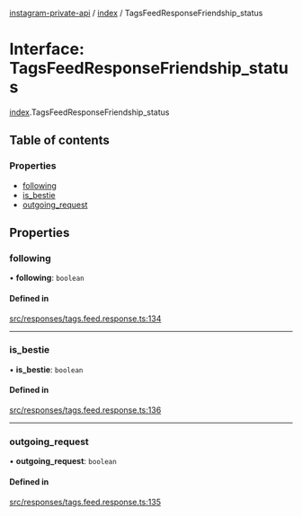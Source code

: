 [instagram-private-api](../../README.md) / [index](../../modules/index.md) / TagsFeedResponseFriendship_status

# Interface: TagsFeedResponseFriendship\_status

[index](../../modules/index.md).TagsFeedResponseFriendship_status

## Table of contents

### Properties

- [following](TagsFeedResponseFriendship_status.md#following)
- [is\_bestie](TagsFeedResponseFriendship_status.md#is_bestie)
- [outgoing\_request](TagsFeedResponseFriendship_status.md#outgoing_request)

## Properties

### following

• **following**: `boolean`

#### Defined in

[src/responses/tags.feed.response.ts:134](https://github.com/Nerixyz/instagram-private-api/blob/0e0721c/src/responses/tags.feed.response.ts#L134)

___

### is\_bestie

• **is\_bestie**: `boolean`

#### Defined in

[src/responses/tags.feed.response.ts:136](https://github.com/Nerixyz/instagram-private-api/blob/0e0721c/src/responses/tags.feed.response.ts#L136)

___

### outgoing\_request

• **outgoing\_request**: `boolean`

#### Defined in

[src/responses/tags.feed.response.ts:135](https://github.com/Nerixyz/instagram-private-api/blob/0e0721c/src/responses/tags.feed.response.ts#L135)
